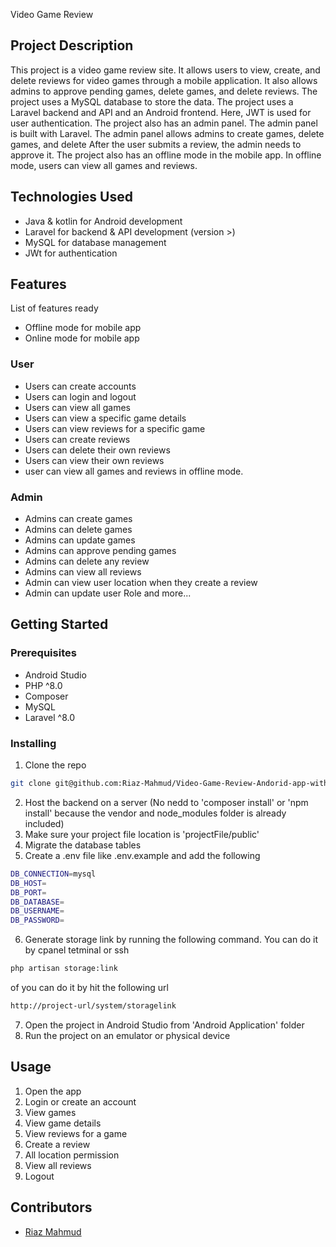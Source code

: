 Video Game Review

## Project Description

This project is a video game review site. It allows users to view, create, and delete reviews for video games through a mobile application. It also allows admins to approve pending games, delete games, and delete reviews. The project uses a MySQL database to store the data. The project uses a Laravel backend and API and an Android frontend. Here, JWT is used for user authentication. The project also has an admin panel. The admin panel is built with Laravel. The admin panel allows admins to create games, delete games, and delete After the user submits a review, the admin needs to approve it. The project also has an offline mode in the mobile app. In offline mode, users can view all games and reviews.

## Technologies Used

* Java & kotlin for Android development
* Laravel for backend & API development (version >)
* MySQL for database management
* JWt for authentication

## Features

List of features ready 

* Offline mode for mobile app
* Online mode for mobile app

### User

* Users can create accounts
* Users can login and logout
* Users can view all games
* Users can view a specific game details
* Users can view reviews for a specific game
* Users can create reviews
* Users can delete their own reviews
* Users can view their own reviews
* user can view all games and reviews in offline mode.

### Admin

* Admins can create games
* Admins can delete games
* Admins can update games
* Admins can approve pending games
* Admins can delete any review
* Admins can view all reviews
* Admin can view user location when they create a review
* Admin can update user Role
and more...

## Getting Started

### Prerequisites

* Android Studio
* PHP ^8.0
* Composer
* MySQL
* Laravel ^8.0


### Installing

1. Clone the repo
```bash
git clone git@github.com:Riaz-Mahmud/Video-Game-Review-Andorid-app-with-admin-panel.git
```
2. Host the backend on a server (No nedd to 'composer install' or 'npm install' because the vendor and node_modules folder is already included)
3. Make sure your project file location is 'projectFile/public'
4. Migrate the database tables
5. Create a .env file like .env.example and add the following
```bash
DB_CONNECTION=mysql
DB_HOST=
DB_PORT=
DB_DATABASE= 
DB_USERNAME=
DB_PASSWORD=
```
6. Generate storage link by running the following command. You can do it by cpanel tetminal or ssh
```bash
php artisan storage:link
```
of you can do it by hit the following url
```bash
http://project-url/system/storagelink
```

7. Open the project in Android Studio from 'Android Application' folder
8. Run the project on an emulator or physical device


## Usage

1. Open the app
2. Login or create an account
3. View games
4. View game details
5. View reviews for a game
6. Create a review
7. All location permission
8. View all reviews
9. Logout

## Contributors

* [Riaz Mahmud](https://github.com/Riaz-Mahmud "Riaz Mahmud")